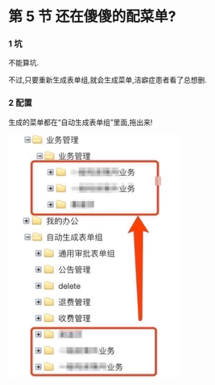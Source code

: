 # 第 5 节 还在傻傻的配菜单?

### 1 坑

不能算坑.

不过,只要重新生成表单组,就会生成菜单,洁癖症患者看了总想删.

### 2 配置

生成的菜单都在“自动生成表单组”里面,拖出来!

<img src="./img/menu_1.jpg" alt="menu_1" style="zoom:67%;" />
